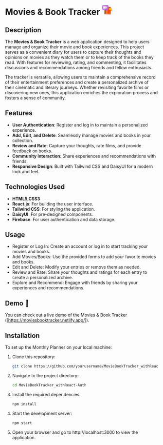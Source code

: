 # Movies & Book Tracker ![Movies & Book Tracker](./src/assets/book.png) 
## Description
The **Movies & Book Tracker** is a web application designed to help users manage and organize their movie and book experiences. This project serves as a convenient diary for users to capture their thoughts and opinions on movies as they watch them or to keep track of the books they read. With features for reviewing, rating, and commenting, it facilitates discussions and recommendations among friends and fellow enthusiasts.

The tracker is versatile, allowing users to maintain a comprehensive record of their entertainment preferences and create a personalized archive of their cinematic and literary journeys. Whether revisiting favorite films or discovering new ones, this application enriches the exploration process and fosters a sense of community.

## Features
- **User Authentication**: Register and log in to maintain a personalized experience.
- **Add, Edit, and Delete**: Seamlessly manage movies and books in your collection.
- **Review and Rate**: Capture your thoughts, rate films, and provide feedback on books.
- **Community Interaction**: Share experiences and recommendations with friends.
- **Responsive Design**: Built with Tailwind CSS and DaisyUI for a modern look and feel.

## Technologies Used
- **HTML5,CSS3**
- **React.js**: For building the user interface.
- **Tailwind CSS**: For styling the application.
- **DaisyUI**: For pre-designed components.
- **Firebase**: For user authentication and data storage.

## Usage
- Register or Log In: Create an account or log in to start tracking your movies and books.
- Add Movies/Books: Use the provided forms to add your favorite movies and books.
- Edit and Delete: Modify your entries or remove them as needed.
- Review and Rate: Share your thoughts and ratings for each entry to create a personalized archive.
- Explore and Recommend: Engage with friends by sharing your experiences and recommendations.

## Demo 🔗
You can check out a live demo of the Movies & Book Tracker ([https://moviesbooktracker.netlify.app/]).


## Installation
To set up the Monthly Planner on your local machine:

1. Clone this repository:
   ```bash
   git clone https://github.com/yourusername/MovieBookTracker_withReact-Auth.git
   ```
2. Navigate to the project directory:
   ```bash
   cd MovieBookTracker_withReact-Auth
   ```
3. Install the required dependencies
   ```bash
   npm install
   ```
5. Start the development server:
   ```bash
   npm start
   ``` 
6. Open your browser and go to http://localhost:3000 to view the application.






